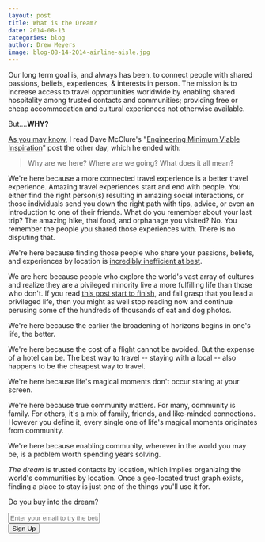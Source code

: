 ```yaml
---
layout: post
title: What is the Dream?
date: 2014-08-13
categories: blog
author: Drew Meyers
image: blog-08-14-2014-airline-aisle.jpg
---
```


Our long term goal is, and always has been, to connect people with shared passions, beliefs, experiences, & interests in person. The mission is to increase access to travel opportunities worldwide by enabling shared hospitality among trusted contacts and communities; providing free or cheap accommodation and cultural experiences not otherwise available. 

But....<strong>WHY?</strong>

[As you may know](http://www.horizonapp.co/blog/do-you-give-shit/), I read Dave McClure's "<a href="https://medium.com/@davemcclure/engineering-minimum-viable-inspiration-5e4a776aecdb">Engineering Minimum Viable Inspiration</a>" post the other day, which he ended with:

> Why are we here? Where are we going? What does it all mean?

We're here because a more connected travel experience is a better travel experience. Amazing travel experiences start and end with people. You either find the right person(s) resulting in amazing social interactions, or those individuals send you down the right path with tips, advice, or even an introduction to one of their friends. What do you remember about your last trip? The amazing hike, thai food, and orphanage you visited? No. You remember the people you shared those experiences with. There is no disputing that.

We're here because finding those people who share your passions, beliefs, and experiences by location is [incredibly inefficient at best](http://www.mykro.org/an-online-community-of-microfinance-advocates-all-over-the-globe/2012/07/).

We are here because people who explore the world's vast array of cultures and realize they are a pivileged minority live a more fulfilling life than those who don't. If you read [this post start to finish](http://www.drewmeyersinsights.com/2007/09/20/if-this-doesnt-hit-you-like-a-rock-i-dont-know-what-will/), and fail grasp that you lead a privileged life, then you might as well stop reading now and continue perusing some of the hundreds of thousands of cat and dog photos.

We're here because the earlier the broadening of horizons begins in one's life, the better.

We're here because the cost of a flight cannot be avoided. But the expense of a hotel can be. The best way to travel -- staying with a local -- also happens to be the cheapest way to travel.

We're here because life's magical moments don't occur staring at your screen.

We're here because true community matters. For many, community is family. For others, it's a mix of family, friends, and like-minded connections.
However you define it, every single one of life's magical moments originates from community.

We're here because enabling community, wherever in the world you may be, is a problem worth spending years solving.

<em>The dream</em> is trusted contacts by location, which implies organizing the world's communities by location. Once a geo-located trust graph exists, finding a place to stay is just one of the things you'll use it for.

Do you buy into the dream?

<!-- Begin MailChimp Signup Form -->
<div id="mc_embed_signup">
<form action="http://willmoyer.us2.list-manage.com/subscribe/post?u=69a898a29bc2e6a0ae2a83cd9&amp;id=835d9a226b" method="post" id="mc-embedded-subscribe-form" name="mc-embedded-subscribe-form" class="validate" target="_blank" novalidate>
  
<div class="mc-field-group">
  <div class="grid grid--tight">
    <div class="grid__item one-whole desk-two-thirds">
      <input type="email" value="" name="EMAIL" class="required email input-text margin-b" id="mce-EMAIL" placeholder="Enter your email to try the beta">
    </div>
    <div class="grid__item one-whole desk-one-third">
      <input type="submit" value="Sign Up" name="subscribe" id="mc-embedded-subscribe" class="button btn btn--full margin-b">
      <input type="hidden" name="FILTER" id="FILTER" value="BlogPost" />
    </div>
  </div><!-- end grid -->
</div>
<div id="mce-responses" class="clear">
 <div class="response" id="mce-error-response" style="display:none"></div>
 <div class="response" id="mce-success-response" style="display:none"></div>
</div>    <!-- real people should not fill this in and expect good things - do not remove this or risk form bot signups-->
 <div style="position: absolute; left: -5000px;"><input type="text" name="b_69a898a29bc2e6a0ae2a83cd9_835d9a226b" tabindex="-1" value=""></div>
    
</form>
</div>
  
 <!--End mc_embed_signup--> 